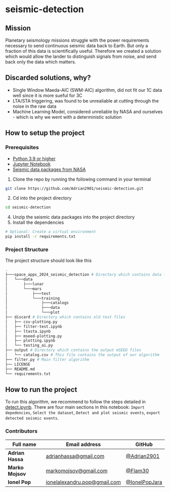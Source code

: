 # seismic-detection

## Mission
Planetary seismology missions struggle with the power requirements necessary to send continuous seismic data back to Earth. But only a fraction of this data is scientifically useful. Therefore we created a solution which would allow the lander to distinguish signals from noise, and send back only the data which matters.

## Discarded solutions, why?
- Single Window Maeda-AIC (SWM-AIC) algorithm, did not fit our 1C data well since it is more sueful for 3C
- LTA/STA triggering, was found to be unrealiable at cutting through the noise in the raw data
- Machine Learning Model, considered unreliable by NASA and ourselves - which is why we went with a deterministic solution

## How to setup the project

### Prerequisites
- [Python 3.9 or higher](https://www.python.org/)
- [Jupyter Notebook](https://jupyter.org/)
- [Seismic data packages from NASA](https://wufs.wustl.edu/SpaceApps/data/space_apps_2024_seismic_detection.zip)

1. Clone the repo by running the following command in your terminal
```bash
git clone https://github.com/Adrian2901/seismic-detection.git
```
2. Cd into the project directory
```bash
cd seismic-detection
```
4. Unzip the seismic data packages into the project directory
4. Install the dependencies
```bash
# Optional: Create a virtual environment
pip install -r requirements.txt
```

### Project Structure
The project structure should look like this
```bash
.
├───space_apps_2024_seismic_detection # Directory which contains data from the NASA missions
│   └───data
│       ├───lunar
│       └───mars
│           ├───test
│           └───training
│               ├───catalogs
│               ├───data
│               └───plot
├── discard # Directory which contains old test files
│   ├── csv-plotting.py
│   ├── filter-test.ipynb
│   ├── ltasta.ipynb
│   ├── mseed-plotting.py
│   ├── plotting.ipynb
│   └── testing_ai.py
├── output # Directory which contains the output mSEED files
│   └── catalog.csv # This file contains the output of our algorithm
├── filter.py # Main filter algorithm
├── LICENSE
├── README.md
└── requirements.txt
```

## How to run the project
To run this algorithm, we recommend to follow the steps detailed in [detect.ipynb](./detect.ipynb). There are four main sections in this notebook: `Import depedencies`, `Select the dataset`, `Detect and plot seismic events`, `export detected seismic events`.

### Contributors

| Full name  | Email address | GitHub |
| ------------- | ------------- | ------------- |
| **Adrian Hassa**  | <adrianhassa@gmail.com>  | [@Adrian2901](https://github.com/Adrian2901) |
| **Marko Mojsov** | <markomojsov@gmail.com> | [@Flam30](https://github.com/Flam30) |
| **Ionel Pop**  | <ionelalexandru.pop@gmail.com> |[@IonelPopJara](https://github.com/IonelPopJara) |
